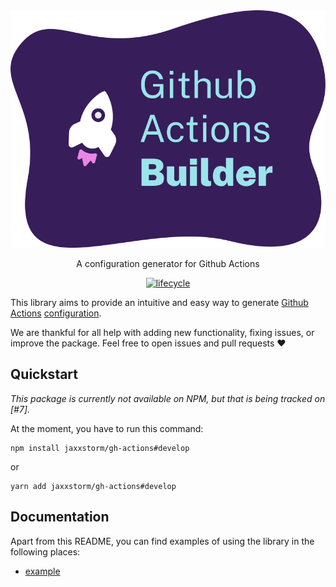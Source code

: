 <div align="center">
  <img src="./.github/header.svg" alt="gha-builder" />
  
  A configuration generator for Github Actions

[![lifecycle](https://img.shields.io/badge/lifecycle-experimental-orange.svg)](https://www.tidyverse.org/lifecycle/#experimental)

</div>

This library aims to provide an intuitive and easy way to generate [Github
Actions] [configuration].

We are thankful for all help with adding new functionality, fixing issues, or
improve the package. Feel free to open issues and pull requests ❤️

[github actions]: https://github.com/features/actions
[configuration]:
  https://docs.github.com/en/actions/reference/workflow-syntax-for-github-actions

## Quickstart

_This package is currently not available on NPM, but that is being tracked on [#7]._

At the moment, you have to run this command:

```
npm install jaxxstorm/gh-actions#develop
```

or

```
yarn add jaxxstorm/gh-actions#develop
```

## Documentation

Apart from this README, you can find examples of using the library in the
following places:

- [example](./example)